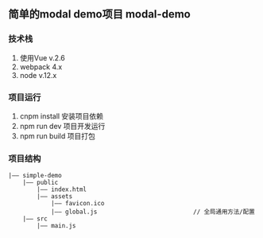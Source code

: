 ## 简单的modal demo项目 modal-demo

### 技术栈
1. 使用Vue v.2.6
2. webpack 4.x
3. node v.12.x

### 项目运行
1. cnpm install 安装项目依赖
2. npm run dev 项目开发运行
3. npm run build 项目打包

### 项目结构
```
|—— simple-demo
    |—— public
        |—— index.html
        |—— assets
            |—— favicon.ico
            |—— global.js                           // 全局通用方法/配置
    |—— src
        |—— main.js
```